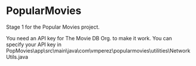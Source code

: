 # PopularMovies

Stage 1 for the Popular Movies project.

You need an API key for The Movie DB Org. to make it work. You can specify your API key in PopMovies\app\src\main\java\com\vmperez\popularmovies\utilities\NetworkUtils.java
